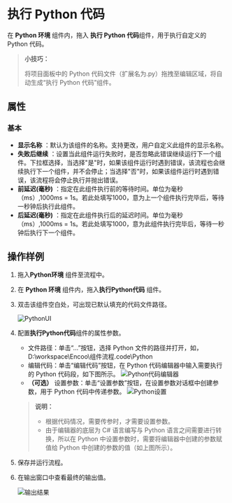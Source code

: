 # 执行 Python 代码

在 **Python 环境** 组件内，拖入 **执行 Python 代码**组件，用于执行自定义的 Python 代码。

> **小技巧：**
>
> 将项目面板中的 Python 代码文件（扩展名为.py）拖拽至编辑区域，将自动生成“执行 Python 代码”组件。

## 属性

### 基本

- **显示名称** ：默认为该组件的名称。支持更改，用户自定义此组件的显示名称。
- **失败后继续** ：设置当此组件运行失败时，是否忽略此错误继续运行下一个组件。下拉框选择，当选择"是"时，如果该组件运行时遇到错误，该流程也会继续执行下一个组件，并不会停止；当选择"否"时，如果该组件运行时遇到错误，该流程将会停止执行并抛出错误。
- **前延迟(毫秒)** ：指定在此组件执行前的等待时间。单位为毫秒（ms）,1000ms = 1s。若此处填写1000，意为上一个组件执行完毕后，等待一秒钟后执行此组件。
- **后延迟(毫秒)** ：指定在此组件执行后的延迟时间。单位为毫秒（ms）,1000ms = 1s。若此处填写1000，意为此组件执行完毕后，等待一秒钟后执行下一个组件。

## 操作样例

1. 拖入**Python环境** 组件至流程中。
2. 在 **Python 环境** 组件内，拖入**执行Python代码** 组件。
3. 双击该组件空白处，可出现已默认填充的代码文件路径。

   ![PythonUI](https://docimages.blob.core.chinacloudapi.cn/images/Activities/pythonexcute20201211.png)

4. 配置**执行Python代码**组件的属性参数。
     - 文件路径：单击“…”按钮，选择 Python 文件的路径并打开，如，D:\workspace\Encoo\组件流程\.code\Python
     -  编辑代码：单击“编辑代码”按钮，在 Python 代码编辑器中输入需要执行的 Python 代码段，如下图所示。
      ![Python代码编辑器](https://docimages.blob.core.chinacloudapi.cn/images/Activities/codeedit20201217.png) 
     - **（可选）** 设置参数：单击“设置参数”按钮，在设置参数对话框中创建参数，用于 Python 代码中传递参数。
     ![Python设置](https://docimages.blob.core.chinacloudapi.cn/images/Activities/pythonargument20201211.png) 

     >**说明：**
     >
     > - 根据代码情况，需要传参时，才需要设置参数。
     > - 由于编辑器的底层为 C# 语言编写与 Python 语言之间需要进行转换，所以在 Python 中设置参数时，需要将编辑器中创建的参数赋值给 Python 中创建的参数的值（如上图所示）。

5. 保存并运行流程。
6. 在输出窗口中查看最终的输出值。

   ![输出结果](https://docimages.blob.core.chinacloudapi.cn/images/Activities/outputpython20201217.png)
